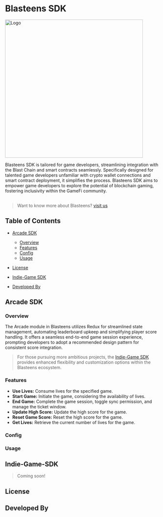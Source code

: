 # Blasteens SDK
<p align="left">
  <img alt="Logo" src="src/images/krispyto-logo.png" width="450" >
</p>

Blasteens SDK is tailored for game developers, streamlining integration with the Blast Chain and smart contracts seamlessly. Specifically designed for talented game developers unfamiliar with crypto wallet connections and smart contract deployment, it simplifies the process. Blasteens SDK aims to empower game developers to explore the potential of blockchain gaming, fostering inclusivity within the GameFi community.
<br><br>
> Want to know more about Blasteens? [visit us](example.com)

## Table of Contents
* [Arcade SDK](#arcade-sdk)
  * [Overview](#overview)
  * [Features](#features)
  * [Config](#config)
  * [Usage](#usage)
* [License](#license)
* [Indie-Game SDK](#indie-game-sdk)

* [Developed By](#developed-by)
## Arcade SDK
  ### Overview
  The Arcade module in Blasteens utilizes Redux for streamlined state management, automating leaderboard upkeep and simplifying player score handling. It offers a seamless end-to-end game session experience, prompting developers to adopt a recommended design pattern for consistent score integration.
  
  > For those pursuing more ambitious projects, the [Indie-Game SDK](#indie-game-sdk) provides enhanced flexibility and customization options within the Blasteens ecosystem.
  ### Features
  - **Use Lives:** Consume lives for the specified game.
  - **Start Game:** Initiate the game, considering the availability of lives.
  - **End Game:** Complete the game session, toggle sync permission, and manage the ticket window.
  - **Update High Score:** Update the high score for the game.
  - **Reset Game Score:** Reset the high score for the game.
  - **Get Lives:** Retrieve the current number of lives for the game.
  ### Config
  ### Usage
## Indie-Game-SDK
> Coming soon!
## License
## Developed By
